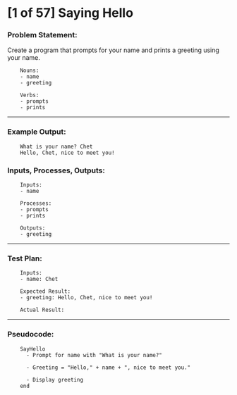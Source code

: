 # [1 of 57] Saying Hello

### Problem Statement:

Create a program that prompts for your name and prints a greeting using your name.

        Nouns:
        - name
        - greeting

        Verbs:
        - prompts
        - prints

---
### Example Output:

        What is your name? Chet
        Hello, Chet, nice to meet you!

### Inputs, Processes, Outputs:

        Inputs:
        - name

        Processes:
        - prompts
        - prints

        Outputs:
        - greeting

---
### Test Plan:

        Inputs:
        - name: Chet

        Expected Result:
        - greeting: Hello, Chet, nice to meet you!

        Actual Result:

---
### Pseudocode:

        SayHello
          - Prompt for name with "What is your name?"
          
          - Greeting = "Hello," + name + ", nice to meet you."
          
          - Display greeting
        end
